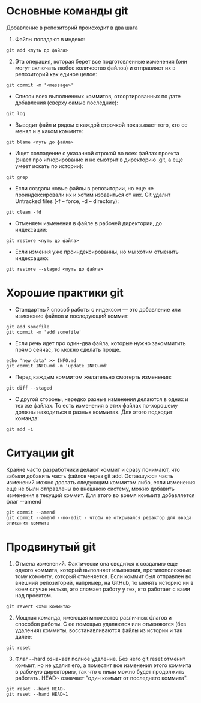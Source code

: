 # Основные команды git

Добавление в репозиторий происходит в два шага
1) Файлы попадают в индекс:
```
git add <путь до файла>
```
2) Эта операция, которая берет все подготовленные изменения (они могут включать любое количество файлов) и отправляет их в репозиторий как единое целое:
```
git commit -m '<message>'
```
* Cписок всех выполненных коммитов, отсортированных по дате добавления (сверху самые последние):
```
git log
```
* Выводит файл и рядом с каждой строчкой показывает того, кто ее менял и в каком коммите:
```
git blame <путь до файла>
```
* Ищет совпадение с указанной строкой во всех файлах проекта (знает про игнорирование и не смотрит в директорию .git, а еще умеет искать по истории):
```
git grep
```
* Если создали новые файлы в репозитории, но еще не проиндексировали их и хотим избавиться от них. Git удалит Untracked files (-f – force, -d – directory):
```
git clean -fd
```
* Отменяем изменения в файле в рабочей директории, до индексации:
```
git restore <путь до файла>
```
* Если измения уже проиндексированны, но мы хотим отменить индексацию:
```
git restore --staged <путь до файла>
```

# Хорошие практики git

* Стандартный способ работы с индексом — это добавление или изменение файлов и последующий коммит:
```
git add somefile
git commit -m 'add somefile'
```
* Если речь идет про один-два файла, которые нужно закоммитить прямо сейчас, то можно сделать проще.
```
echo 'new data' >> INFO.md
git commit INFO.md -m 'update INFO.md'
```
* Перед каждым коммитом желательно смотерть изменения:
```
git diff --staged
```
* С другой стороны, нередко разные изменения делаются в одних и тех же файлах. То есть изменения в этих файлах по-хорошему должны находиться в разных коммитах. Для этого подходит команда:
```
git add -i
```

# Ситуации git

Крайне часто разработчики делают коммит и сразу понимают, что забыли добавить часть файлов через git add. Оставшуюся часть изменений можно дослать следующим коммитом либо, если изменения еще не были отправлены во внешнюю систему, можно добавить изменения в текущий коммит. Для этого во время коммита добавляется флаг --amend
```
git commit --amend
git commit --amend --no-edit - чтобы не открывался редактор для ввода описания коммита
```

# Продвинутый git
1) Отмена изменений. Фактически она сводится к созданию еще одного коммита, который выполняет изменения, противоположные тому коммиту, который отменяется.
Если коммит был отправлен во внешний репозиторий, например, на GitHub, то менять историю ни в коем случае нельзя, это сломает работу у тех, кто работает с вами над проектом.
```
git revert <хэш коммита>
```
2) Мощная команда, имеющая множество различных флагов и способов работы. С ее помощью удаляются или отменяются (без удаления) коммиты, восстанавливаются файлы из истории и так далее:
```
git reset
```
3) Флаг --hard означает полное удаление. Без него git reset отменит коммит, но не удалит его, а поместит все изменения этого коммита в рабочую директорию, так что с ними можно будет продолжить работать. HEAD~ означает "один коммит от последнего коммита".
```
git reset --hard HEAD~
git reset --hard HEAD~1
```
